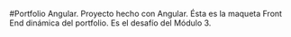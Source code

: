 #Portfolio Angular.
Proyecto hecho con Angular.
Ésta es la maqueta Front End dinámica del portfolio. Es el desafío del Módulo 3.

